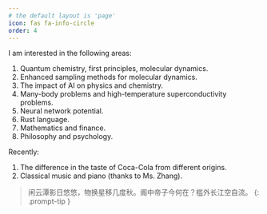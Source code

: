 ```yaml
---
# the default layout is 'page'
icon: fas fa-info-circle
order: 4
---
```

I am interested in the following areas:
1. Quantum chemistry, first principles, molecular dynamics.
2. Enhanced sampling methods for molecular dynamics.
3. The impact of AI on physics and chemistry.
4. Many-body problems and high-temperature superconductivity problems.
5. Neural network potential.
6. Rust language.
7. Mathematics and finance.
8. Philosophy and psychology.

Recently:
1. The difference in the taste of Coca-Cola from different origins.
2. Classical music and piano (thanks to Ms. Zhang).

> 闲云潭影日悠悠，物换星移几度秋。阁中帝子今何在？槛外长江空自流。
{: .prompt-tip }
